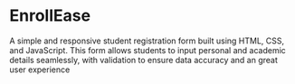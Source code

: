 # EnrollEase
A simple and responsive student registration form built using HTML, CSS, and JavaScript. This form allows students to input personal and academic details seamlessly, with validation to ensure data accuracy and an great user experience
